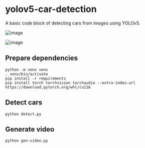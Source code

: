 # yolov5-car-detection

A basic code block of detecting cars from images using YOLOv5.

![image](https://github.com/bennylu/yolov5-car-detection/blob/master/sample/t2.gif)

![image](https://github.com/bennylu/yolov5-car-detection/blob/master/sample/t4.gif)



## Prepare dependencies

```
python -m venv venv
. venv/bin/activate
pip install -r requirements
pip install torch torchvision torchaudio --extra-index-url https://download.pytorch.org/whl/cu116
```

## Detect cars

```
python detect.py
```


## Generate video

```
python gen-video.py
```
